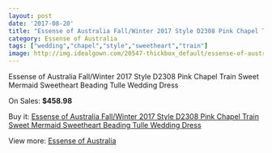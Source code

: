 ```yaml
---
layout: post
date: '2017-08-20'
title: "Essense of Australia Fall/Winter 2017 Style D2308 Pink Chapel Train Sweet Mermaid Sweetheart Beading Tulle Wedding Dress"
category: Essense of Australia
tags: ["wedding","chapel","style","sweetheart","train"]
image: http://img.idealgown.com/20547-thickbox_default/essense-of-australia-fall-winter-2017-style-d2308-pink-chapel-train-sweet-mermaid-sweetheart-beading-tulle-wedding-dress.jpg
---
```

Essense of Australia Fall/Winter 2017 Style D2308 Pink Chapel Train Sweet Mermaid Sweetheart Beading Tulle Wedding Dress

On Sales: **$458.98**
<a href="https://www.idealgown.com/en/essense-of-australia/7797-essense-of-australia-fall-winter-2017-style-d2308-pink-chapel-train-sweet-mermaid-sweetheart-beading-tulle-wedding-dress.html"><amp-img layout="responsive" width="600" height="600" src="//img.idealgown.com/20547-thickbox_default/essense-of-australia-fall-winter-2017-style-d2308-pink-chapel-train-sweet-mermaid-sweetheart-beading-tulle-wedding-dress.jpg" alt="Essense of Australia Fall/Winter 2017 Style D2308 Pink Chapel Train Sweet Mermaid Sweetheart Beading Tulle Wedding Dress 0" /></a>
<a href="https://www.idealgown.com/en/essense-of-australia/7797-essense-of-australia-fall-winter-2017-style-d2308-pink-chapel-train-sweet-mermaid-sweetheart-beading-tulle-wedding-dress.html"><amp-img layout="responsive" width="600" height="600" src="//img.idealgown.com/20554-thickbox_default/essense-of-australia-fall-winter-2017-style-d2308-pink-chapel-train-sweet-mermaid-sweetheart-beading-tulle-wedding-dress.jpg" alt="Essense of Australia Fall/Winter 2017 Style D2308 Pink Chapel Train Sweet Mermaid Sweetheart Beading Tulle Wedding Dress 1" /></a>
<a href="https://www.idealgown.com/en/essense-of-australia/7797-essense-of-australia-fall-winter-2017-style-d2308-pink-chapel-train-sweet-mermaid-sweetheart-beading-tulle-wedding-dress.html"><amp-img layout="responsive" width="600" height="600" src="//img.idealgown.com/20553-thickbox_default/essense-of-australia-fall-winter-2017-style-d2308-pink-chapel-train-sweet-mermaid-sweetheart-beading-tulle-wedding-dress.jpg" alt="Essense of Australia Fall/Winter 2017 Style D2308 Pink Chapel Train Sweet Mermaid Sweetheart Beading Tulle Wedding Dress 2" /></a>
<a href="https://www.idealgown.com/en/essense-of-australia/7797-essense-of-australia-fall-winter-2017-style-d2308-pink-chapel-train-sweet-mermaid-sweetheart-beading-tulle-wedding-dress.html"><amp-img layout="responsive" width="600" height="600" src="//img.idealgown.com/20552-thickbox_default/essense-of-australia-fall-winter-2017-style-d2308-pink-chapel-train-sweet-mermaid-sweetheart-beading-tulle-wedding-dress.jpg" alt="Essense of Australia Fall/Winter 2017 Style D2308 Pink Chapel Train Sweet Mermaid Sweetheart Beading Tulle Wedding Dress 3" /></a>
<a href="https://www.idealgown.com/en/essense-of-australia/7797-essense-of-australia-fall-winter-2017-style-d2308-pink-chapel-train-sweet-mermaid-sweetheart-beading-tulle-wedding-dress.html"><amp-img layout="responsive" width="600" height="600" src="//img.idealgown.com/20551-thickbox_default/essense-of-australia-fall-winter-2017-style-d2308-pink-chapel-train-sweet-mermaid-sweetheart-beading-tulle-wedding-dress.jpg" alt="Essense of Australia Fall/Winter 2017 Style D2308 Pink Chapel Train Sweet Mermaid Sweetheart Beading Tulle Wedding Dress 4" /></a>
<a href="https://www.idealgown.com/en/essense-of-australia/7797-essense-of-australia-fall-winter-2017-style-d2308-pink-chapel-train-sweet-mermaid-sweetheart-beading-tulle-wedding-dress.html"><amp-img layout="responsive" width="600" height="600" src="//img.idealgown.com/20550-thickbox_default/essense-of-australia-fall-winter-2017-style-d2308-pink-chapel-train-sweet-mermaid-sweetheart-beading-tulle-wedding-dress.jpg" alt="Essense of Australia Fall/Winter 2017 Style D2308 Pink Chapel Train Sweet Mermaid Sweetheart Beading Tulle Wedding Dress 5" /></a>
<a href="https://www.idealgown.com/en/essense-of-australia/7797-essense-of-australia-fall-winter-2017-style-d2308-pink-chapel-train-sweet-mermaid-sweetheart-beading-tulle-wedding-dress.html"><amp-img layout="responsive" width="600" height="600" src="//img.idealgown.com/20549-thickbox_default/essense-of-australia-fall-winter-2017-style-d2308-pink-chapel-train-sweet-mermaid-sweetheart-beading-tulle-wedding-dress.jpg" alt="Essense of Australia Fall/Winter 2017 Style D2308 Pink Chapel Train Sweet Mermaid Sweetheart Beading Tulle Wedding Dress 6" /></a>
<a href="https://www.idealgown.com/en/essense-of-australia/7797-essense-of-australia-fall-winter-2017-style-d2308-pink-chapel-train-sweet-mermaid-sweetheart-beading-tulle-wedding-dress.html"><amp-img layout="responsive" width="600" height="600" src="//img.idealgown.com/20548-thickbox_default/essense-of-australia-fall-winter-2017-style-d2308-pink-chapel-train-sweet-mermaid-sweetheart-beading-tulle-wedding-dress.jpg" alt="Essense of Australia Fall/Winter 2017 Style D2308 Pink Chapel Train Sweet Mermaid Sweetheart Beading Tulle Wedding Dress 7" /></a>

Buy it: [Essense of Australia Fall/Winter 2017 Style D2308 Pink Chapel Train Sweet Mermaid Sweetheart Beading Tulle Wedding Dress](https://www.idealgown.com/en/essense-of-australia/7797-essense-of-australia-fall-winter-2017-style-d2308-pink-chapel-train-sweet-mermaid-sweetheart-beading-tulle-wedding-dress.html "Essense of Australia Fall/Winter 2017 Style D2308 Pink Chapel Train Sweet Mermaid Sweetheart Beading Tulle Wedding Dress")

View more: [Essense of Australia](https://www.idealgown.com/en/86-essense-of-australia "Essense of Australia")